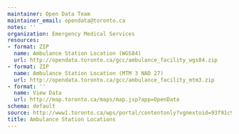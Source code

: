 ```yaml
---
maintainer: Open Data Team
maintainer_email: opendata@toronto.ca
notes: ''
organization: Emergency Medical Services
resources:
- format: ZIP
  name: Ambulance Station Location (WGS84)
  url: http://opendata.toronto.ca/gcc/ambulance_facility_wgs84.zip
- format: ZIP
  name: Ambulance Station Location (MTM 3 NAD 27)
  url: http://opendata.toronto.ca/gcc/ambulance_facility_mtm3.zip
- format: ''
  name: View Data
  url: http://map.toronto.ca/maps/map.jsp?app=OpenData
schema: default
source: http://www1.toronto.ca/wps/portal/contentonly?vgnextoid=93f91c98d2b6d310VgnVCM10000071d60f89RCRD&vgnextchannel=1a66e03bb8d1e310VgnVCM10000071d60f89RCRD
title: Ambulance Station Locations
---
```

